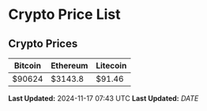 # Crypto Price List

## Crypto Prices
| Bitcoin | Ethereum | Litecoin |
| ------- | -------- | -------- |
| $90624 | $3143.8 | $91.46 |
**Last Updated:** 2024-11-17 07:43 UTC
**Last Updated:** $DATE$
